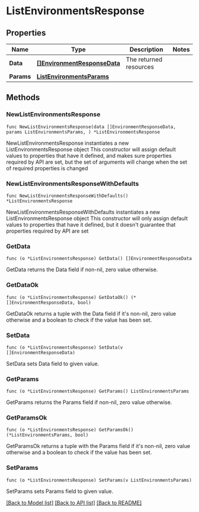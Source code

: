 # ListEnvironmentsResponse

## Properties

Name | Type | Description | Notes
------------ | ------------- | ------------- | -------------
**Data** | [**[]EnvironmentResponseData**](EnvironmentResponseData.md) | The returned resources | 
**Params** | [**ListEnvironmentsParams**](ListEnvironmentsParams.md) |  | 

## Methods

### NewListEnvironmentsResponse

`func NewListEnvironmentsResponse(data []EnvironmentResponseData, params ListEnvironmentsParams, ) *ListEnvironmentsResponse`

NewListEnvironmentsResponse instantiates a new ListEnvironmentsResponse object
This constructor will assign default values to properties that have it defined,
and makes sure properties required by API are set, but the set of arguments
will change when the set of required properties is changed

### NewListEnvironmentsResponseWithDefaults

`func NewListEnvironmentsResponseWithDefaults() *ListEnvironmentsResponse`

NewListEnvironmentsResponseWithDefaults instantiates a new ListEnvironmentsResponse object
This constructor will only assign default values to properties that have it defined,
but it doesn't guarantee that properties required by API are set

### GetData

`func (o *ListEnvironmentsResponse) GetData() []EnvironmentResponseData`

GetData returns the Data field if non-nil, zero value otherwise.

### GetDataOk

`func (o *ListEnvironmentsResponse) GetDataOk() (*[]EnvironmentResponseData, bool)`

GetDataOk returns a tuple with the Data field if it's non-nil, zero value otherwise
and a boolean to check if the value has been set.

### SetData

`func (o *ListEnvironmentsResponse) SetData(v []EnvironmentResponseData)`

SetData sets Data field to given value.


### GetParams

`func (o *ListEnvironmentsResponse) GetParams() ListEnvironmentsParams`

GetParams returns the Params field if non-nil, zero value otherwise.

### GetParamsOk

`func (o *ListEnvironmentsResponse) GetParamsOk() (*ListEnvironmentsParams, bool)`

GetParamsOk returns a tuple with the Params field if it's non-nil, zero value otherwise
and a boolean to check if the value has been set.

### SetParams

`func (o *ListEnvironmentsResponse) SetParams(v ListEnvironmentsParams)`

SetParams sets Params field to given value.



[[Back to Model list]](../README.md#documentation-for-models) [[Back to API list]](../README.md#documentation-for-api-endpoints) [[Back to README]](../README.md)


